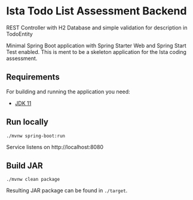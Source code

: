 # Ista Todo List Assessment Backend

REST Controller with H2 Database and simple validation for description in TodoEntity 

Minimal Spring Boot application with Spring Starter Web and Spring Start Test enabled. This is ment to be a skeleton application for the Ista coding assessment.

## Requirements
For building and running the application you need:

* [JDK 11](https://openjdk.java.net/projects/jdk/11/)

## Run locally

`./mvnw spring-boot:run`

Service listens on http://localhost:8080

## Build JAR

`./mvnw clean package`

Resulting JAR package can be found in `./target`.
